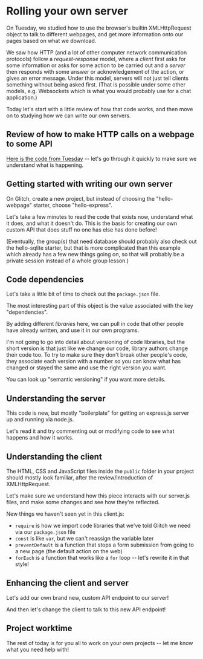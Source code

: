 # Rolling your own server
On Tuesday, we studied how to use the browser's builtin XMLHttpRequest object to talk to different webpages,
and get more information onto our pages based on what we download.

We saw how HTTP (and a lot of other computer network communication protocols) follow a *request-response* model,
where a *client* first asks for some information or asks for some action to be carried out
and a *server* then responds with some answer or acknowledgement of the action, or gives an error message.
Under this model, servers will not just tell clients something without being asked first.
(That is possible under some other models, e.g. Websockets which is what you would probably use for a chat application.)

Today let's start with a little review of how that code works, and then move on to studying how we can write our own servers.

## Review of how to make HTTP calls on a webpage to some API
[Here is the code from Tuesday](https://glitch.com/edit/#!/gakko-apis?path=script.js:1:0) --
let's go through it quickly to make sure we understand what is happening.

## Getting started with writing our own server
On Glitch, create a new project, but instead of choosing the "hello-webpage" starter, choose "hello-express".

Let's take a few minutes to read the code that exists now, understand what it does, and what it doesn't do.
This is the basis for creating our own custom API that does stuff no one has else has done before!

(Eventually, the group(s) that need database should probably also check out the hello-sqlite starter,
but that is more complicated than this example which already has a few new things going on,
so that will probably be a private session instead of a whole group lesson.)

## Code dependencies
Let's take a little bit of time to check out the `package.json` file.

The most interesting part of this object is the value associated with the key "dependencies".

By adding different *libraries* here, we can pull in code that other people have already written, and use it in our own programs.

I'm not going to go into detail about versioning of code libraries,
but the short version is that just like we change our code, library authors change their code too.
To try to make sure they don't break other people's code,
they associate each version with a number so you can know what has changed or stayed the same and use the right version you want.

You can look up "semantic versioning" if you want more details.

## Understanding the server
This code is new, but mostly "boilerplate" for getting an express.js server up and running via node.js.

Let's read it and try commenting out or modifying code to see what happens and how it works.

## Understanding the client
The HTML, CSS and JavaScript files inside the `public` folder in your project should mostly look familiar,
after the review/introduction of XMLHttpRequest.

Let's make sure we understand how this piece interacts with our server.js files,
and make some changes and see how they're reflected.

New things we haven't seen yet in this client.js:
- `require` is how we import code libraries that we've told Glitch we need via our `package.json` file
- `const` is like `var`, but we can't reassign the variable later
- `preventDefault` is a function that stops a form submission from going to a new page (the default action on the web)
- `forEach` is a function that works like a `for` loop -- let's rewrite it in that style!

## Enhancing the client and server
Let's add our own brand new, custom API endpoint to our server!

And then let's change the client to talk to this new API endpoint!

## Project worktime
The rest of today is for you all to work on your own projects -- let me know what you need help with!
